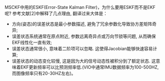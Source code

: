 MSCKF中用的ESKF(Error-State Kalman Filter)，为什么要用ESKF而不是EKF呢? 参考文献[2]中解释了几点理由, 翻译过来大体是：
* 方向(姿态)的误差状态是最小参数描述, 避免了冗余参数化导致协方差矩阵奇异;
* 误差状态系统通常在原点附近, 参数远离奇异点或万向节锁等问题, 从而确保EKF线性化一直有效;
* 误差状态通常很小, 意味着二阶项可以忽略. 这使得Jacobian能够快速容易计算;
* 误差状态的动态变化较慢, 这是因为大的信号动态性被积分到了额定状态. 这意味着EKF更新频率可以比预测频率低.(VIO中通常IMU数据频率为100-500HZ, 而图像频率只有20-30HZ左右)。
